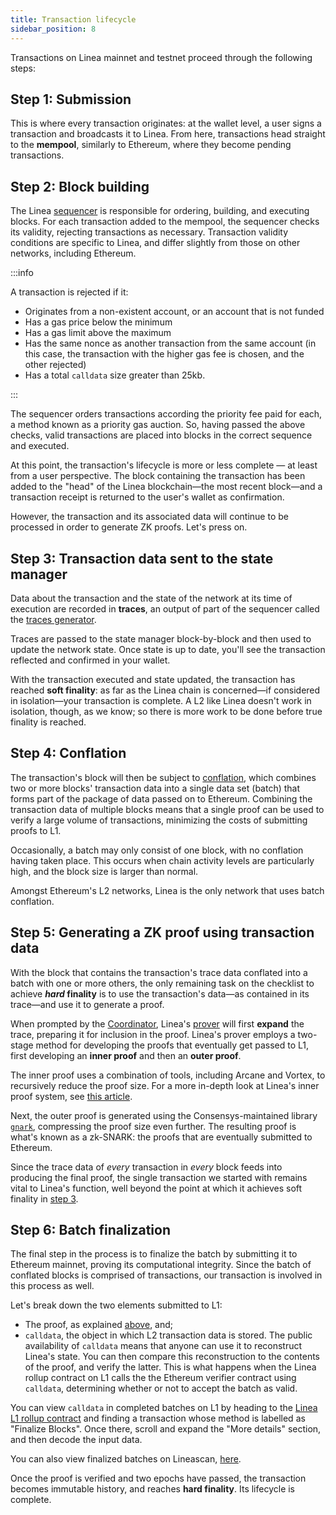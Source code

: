 ```yaml
---
title: Transaction lifecycle
sidebar_position: 8
---
```


Transactions on Linea mainnet and testnet proceed through the following steps:

## Step 1: Submission

This is where every transaction originates: at the wallet level, a user signs a transaction and broadcasts it to Linea. From here, transactions head straight to the **mempool**, similarly to Ethereum, where they become pending transactions.

## Step 2: Block building

The Linea [sequencer](./sequencer) is responsible for ordering, building, and executing blocks. For each transaction added to the mempool, the sequencer checks its validity, rejecting transactions as necessary. Transaction validity conditions are specific to Linea, and differ slightly from those on other networks, including Ethereum.

:::info

A transaction is rejected if it:

- Originates from a non-existent account, or an account that is not funded
- Has a gas price below the minimum
- Has a gas limit above the maximum
- Has the same nonce as another transaction from the same account (in this case, the transaction with the higher gas fee is chosen, and the other rejected)
- Has a total `calldata` size greater than 25kb.

:::

The sequencer orders transactions according the priority fee paid for each, a method known as a priority gas auction. So, having passed the above checks, valid transactions are placed into blocks in the correct sequence and executed.

At this point, the transaction's lifecycle is more or less complete — at least from a user perspective. The block containing the transaction has been added to the "head" of the Linea blockchain—the most recent block—and a transaction receipt is returned to the user's wallet as confirmation.

However, the transaction and its associated data will continue to be processed in order to generate ZK proofs. Let's press on.

## Step 3: Transaction data sent to the state manager

Data about the transaction and the state of the network at its time of execution are recorded in **traces**, an output of part of the sequencer called the [traces generator](./sequencer/traces-generator.md).  

Traces are passed to the state manager block-by-block and then used to update the network state. Once state is up to date, you'll see the transaction reflected and confirmed in your wallet.

With the transaction executed and state updated, the transaction has reached **soft finality**: as far as the Linea chain is concerned—if considered in isolation—your transaction is complete. A L2 like Linea doesn't work in isolation, though, as we know; so there is more work to be done before true finality is reached.

## Step 4: Conflation

The transaction's block will then be subject to [conflation](./sequencer/conflation.md), which combines two or more blocks' transaction data into a single data set (batch) that forms part of the package of data passed on to Ethereum. Combining the transaction data of multiple blocks means that a single proof can be used to verify a large volume of transactions, minimizing the costs of submitting proofs to L1.

Occasionally, a batch may only consist of one block, with no conflation having taken place. This occurs when chain activity levels are particularly high, and the block size is larger than normal.

Amongst Ethereum's L2 networks, Linea is the only network that uses batch conflation.

## Step 5: Generating a ZK proof using transaction data

With the block that contains the transaction's trace data conflated into a batch with one or more others, the only remaining task on the checklist to achieve **_hard_ finality** is to use the transaction's data—as contained in its trace—and use it to generate a proof.

When prompted by the [Coordinator](./coordinator), Linea's [prover](./trace-expansion-proving) will first **expand** the trace, preparing it for inclusion in the proof. Linea's prover employs a two-stage method for developing the proofs that eventually get passed to L1, first developing an **inner proof** and then an **outer proof**.

The inner proof uses a combination of tools, including Arcane and Vortex, to recursively reduce the proof size. For a more in-depth look at Linea's inner proof system, see [this article](https://mirror.xyz/lineaecosystem.eth/J8TohEE6CM3p3hkSkkL1vyngqipqc-tygXzgXO8ducw).

Next, the outer proof is generated using the Consensys-maintained library [`gnark`](https://docs.gnark.consensys.net/), compressing the proof size even further. The resulting proof is what's known as a zk-SNARK: the proofs that are eventually submitted to Ethereum.

Since the trace data of _every_ transaction in _every_ block feeds into producing the final proof, the single transaction we started with remains vital to Linea's function, well beyond the point at which it achieves soft finality in [step 3](#step-3-transaction-data-sent-to-the-state-manager).

## Step 6: Batch finalization

The final step in the process is to finalize the batch by submitting it to Ethereum mainnet, proving its computational integrity. Since the batch of conflated blocks is comprised of transactions, our transaction is involved in this process as well.

Let's break down the two elements submitted to L1:

- The proof, as explained [above](#step-5-generating-a-zk-proof-using-transaction-data), and;
- `calldata`, the object in which L2 transaction data is stored. The public availability of `calldata` means that anyone can use it to reconstruct Linea's state. You can then compare this reconstruction to the contents of the proof, and verify the latter. This is what happens when the Linea rollup contract on L1 calls the the Ethereum verifier contract using `calldata`, determining whether or not to accept the batch as valid.

You can view `calldata` in completed batches on L1 by heading to the [Linea L1 rollup contract](https://etherscan.io/address/0xd19d4b5d358258f05d7b411e21a1460d11b0876f) and finding a transaction whose method is labelled as "Finalize Blocks". Once there, scroll and expand the "More details" section, and then decode the input data.

You can also view finalized batches on Lineascan, [here](https://lineascan.build/batches).

Once the proof is verified and two epochs have passed, the transaction becomes immutable history, and reaches **hard finality**. Its lifecycle is complete.
